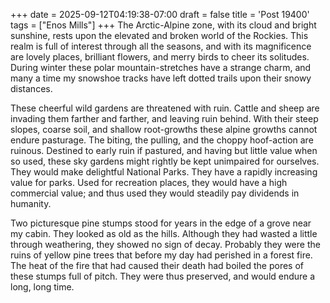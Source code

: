 +++
date = 2025-09-12T04:19:38-07:00
draft = false
title = 'Post 19400'
tags = ["Enos Mills"]
+++
The Arctic-Alpine zone, with its cloud and bright sunshine, rests upon the elevated and broken world of the Rockies. This realm is full of interest through all the seasons, and with its magnificence are lovely places, brilliant flowers, and merry birds to cheer its solitudes. During winter these polar mountain-stretches have a strange charm, and many a time my snowshoe tracks have left dotted trails upon their snowy distances.

These cheerful wild gardens are threatened with ruin. Cattle and sheep are invading them farther and farther, and leaving ruin behind. With their steep slopes, coarse soil, and shallow root-growths these alpine growths cannot endure pasturage. The biting, the pulling, and the choppy hoof-action are ruinous. Destined to early ruin if pastured, and having but little value when so used, these sky gardens might rightly be kept unimpaired for ourselves. They would make delightful National Parks. They have a rapidly increasing value for parks. Used for recreation places, they would have a high commercial value; and thus used they would steadily pay dividends in humanity.

Two picturesque pine stumps stood for years in the edge of a grove near my cabin. They looked as old as the hills. Although they had wasted a little through weathering, they showed no sign of decay. Probably they were the ruins of yellow pine trees that before my day had perished in a forest fire. The heat of the fire that had caused their death had boiled the pores of these stumps full of pitch. They were thus preserved, and would endure a long, long time.
